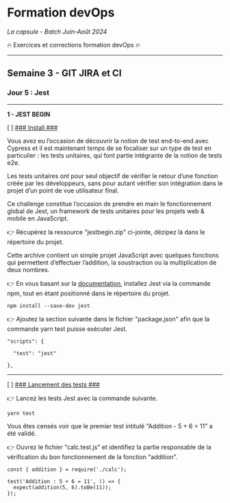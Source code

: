 # Formation devOps
_La capsule - Batch Juin-Août 2024_

:fire: Exercices et corrections formation devOps :fire:

---

## Semaine 3 - GIT JIRA et CI

### Jour 5 : Jest ###

---

**1 - JEST BEGIN**

[ ] <ins>### Install ###</ins>

Vous avez eu l’occasion de découvrir la notion de test end-to-end avec Cypress et il est maintenant temps de se focaliser sur un type de test en particulier : les tests unitaires, qui font partie intégrante de la notion de tests e2e.

Les tests unitaires ont pour seul objectif de vérifier le retour d’une fonction créée par les développeurs, sans pour autant vérifier son intégration dans le projet d’un point de vue utilisateur final.

Ce challenge constitue l’occasion de prendre en main le fonctionnement global de Jest, un framework de tests unitaires pour les projets web & mobile en JavaScript.

👉 Récupérez la ressource "jestbegin.zip" ci-jointe, dézipez là dans le répertoire du projet.

Cette archive contient un simple projet JavaScript avec quelques fonctions qui permettent d’effectuer l’addition, la soustraction ou la multiplication de deux nombres.

👉 En vous basant sur la [documentation](https://jestjs.io/docs/getting-started), installez Jest via la commande npm, tout en étant positionné dans le répertoire du projet.

```
npm install --save-dev jest
```

👉 Ajoutez la section suivante dans le fichier "package.json" afin que la commande yarn test puisse exécuter Jest.

```
"scripts": {

  "test": "jest"

},
```

---

[ ] <ins>### Lancement des tests ###</ins>

👉 Lancez les tests Jest avec la commande suivante.

```
yarn test
```

Vous êtes censés voir que le premier test intitulé "Addition - 5 + 6 = 11" a été validé.

👉 Ouvrez le fichier "calc.test.js" et identifiez la partie responsable de la vérification du bon fonctionnement de la fonction "addition”.

```
const { addition } = require('./calc');

test('Addition : 5 + 6 = 11', () => {
  expect(addition(5, 6).toBe(11));
});
```

